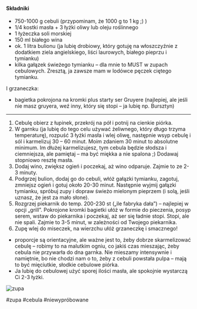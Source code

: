 #### Składniki

-   750-1000 g cebuli (przypominam, że 1000 g to 1 kg ;) )
-   1/4 kostki masła + 3 łyżki oliwy lub oleju roślinnego
-   1 łyżeczka soli morskiej
-   150 ml białego wina
-   ok. 1 litra bulionu (ja lubię drobiowy, który gotuję na włoszczyźnie z dodatkiem ziela angielskiego, liści laurowych, białego pieprzu i tymianku)
-   kilka gałązek świeżego tymianku – dla mnie to MUST w zupach cebulowych. Zresztą, ja zawsze mam w lodówce pęczek ciętego tymianku.

I grzaneczka:

-   bagietka pokrojona na kromki plus starty ser Gruyere (najlepiej, ale jeśli nie masz gruyera, weź inny, który się stopi – ja lubię np. Bursztyn)
----

1.  Cebulę obierz z łupinek, przekrój na pół i potnij na cienkie piórka.
2.  W garnku (ja lubię do tego celu używać żeliwnego, który długo trzyma temperaturę), rozpuść 3 łyżki masła i wlej oliwę, następnie wsyp cebulę i sól i karmelizuj 30 – 60 minut. Moim zdaniem 30 minut to absolutne minimum. Im dłużej karmelizujesz, tym cebula będzie słodsza i ciemniejsza, ale pamiętaj – ma być miękka a nie spalona ;) Dodawaj stopniowo resztę masła.
3.  Dodaj wino, zwiększ ogień i poczekaj, aż wino odparuje. Zajmie to ze 2-3 minuty.
4.  Podgrzej bulion, dodaj go do cebuli, włóż gałązki tymianku, zagotuj, zmniejsz ogień i gotuj około 20-30 minut. Następnie wyjmij gałązki tymianku, spróbuj zupy i dopraw świeżo mielonym pieprzem (i solą, jeśli uznasz, że jest za mało słone).
5.  Rozgrzej piekarnik do temp. 200-230 st („ile fabryka dała”) – najlepiej w opcji „grill”. Pokrojone kromki bagietki ułóż w formie do pieczenia, posyp serem, wstaw do piekarnika i poczekaj, aż ser się ładnie stopi. Stopi, ale nie spali. Zajmie to 3-5 minut, w zależności od Twojego piekarnika.
6.  Zupę wlej do miseczek, na wierzchu ułóż grzaneczkę i smacznego!

- proporcje są orientacyjne, ale ważne jest to, żeby dobrze skarmelizować cebulę – robimy to na malutkim ogniu, co jakiś czas mieszając, żeby cebula nie przywarła do dna garnka. Nie mieszamy intensywnie i namiętnie, bo nie chodzi nam o to, żeby z cebuli powstała pulpa – mają to być mięciutkie, słodkie cebulowe piórka.
- Ja lubię do cebulowej użyć sporej ilości masła, ale spokojnie wystarczą Ci 2-3 łyżki.

![zupa](https://whiteplate.com/wp-content/uploads/2022/11/obrazek-JPEG-77904DCA2113-1-scaled-e1669037727281.jpeg)

#zupa #cebula #niewypróbowane 
